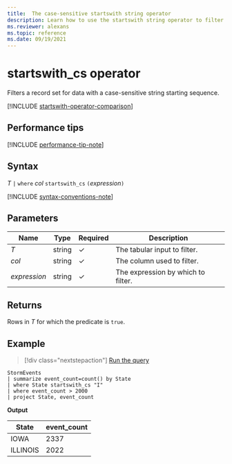 ```yaml
---
title:  The case-sensitive startswith string operator
description: Learn how to use the startswith string operator to filter a record set with a case-sensitive string starting sequence.
ms.reviewer: alexans
ms.topic: reference
ms.date: 09/19/2021
---
```

# startswith_cs operator

Filters a record set for data with a case-sensitive string starting sequence.

[!INCLUDE [startswith-operator-comparison](../../includes/startswith-operator-comparison.md)]

## Performance tips

[!INCLUDE [performance-tip-note](../../includes/performance-tip-note.md)]

## Syntax

*T* `|` `where` *col* `startswith_cs` `(`*expression*`)`  

[!INCLUDE [syntax-conventions-note](../../includes/syntax-conventions-note.md)]

## Parameters

| Name | Type | Required | Description |
|--|--|--|--|
| *T* | string | &check; | The tabular input to filter.|
| *col* | string | &check; | The column used to filter.|
| *expression* | string | &check; | The expression by which to filter.|

## Returns

Rows in *T* for which the predicate is `true`.

## Example

> [!div class="nextstepaction"]
> <a href="https://dataexplorer.azure.com/clusters/help/databases/Samples?query=H4sIAAAAAAAAAwsuyS/KdS1LzSsp5qpRKC7NzU0syqxKVUgFCcUn55fmldiCSQ1NhaRKheCSxJJUoMLyjNSiVAhPobgksaikuDyzJCM+uVhByVMJLo9kiIKdgpGBgQFQqqAoPys1uQSiWQdZDQCj4hmWjAAAAA==" target="_blank">Run the query</a>

```kusto
StormEvents
| summarize event_count=count() by State
| where State startswith_cs "I"
| where event_count > 2000
| project State, event_count
```

**Output**

|State|event_count|
|-----|-----------|
|IOWA|2337|
|ILLINOIS|2022|
